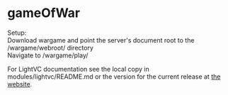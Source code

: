 # gameOfWar

Setup:<br />
Download wargame and point the server's document root to the /wargame/webroot/ directory<br />
Navigate to /wargame/play/<br />

For LightVC documentation see the local copy in modules/lightvc/README.md or the version for the current release at [the website](http://lightvc.org/).
